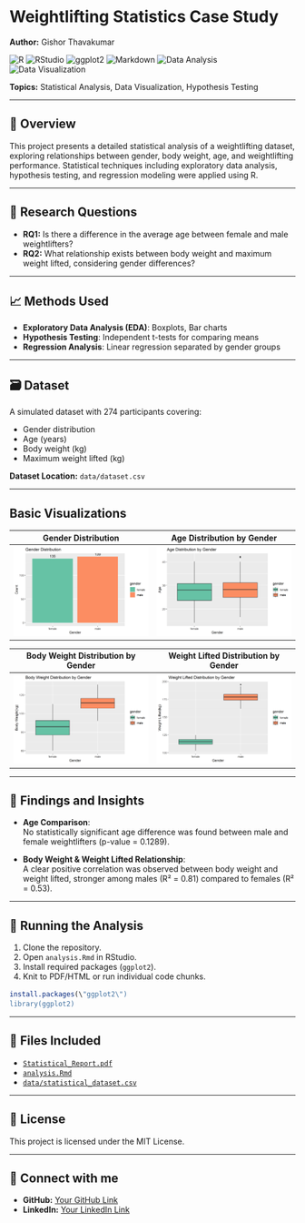 # Weightlifting Statistics Case Study

**Author:** Gishor Thavakumar  

![R](https://img.shields.io/badge/R-276DC3?style=for-the-badge&logo=r&logoColor=white)
![RStudio](https://img.shields.io/badge/RStudio-75AADB?style=for-the-badge&logo=rstudio&logoColor=white)
![ggplot2](https://img.shields.io/badge/ggplot2-4CA4F7?style=for-the-badge&logo=r&logoColor=white)
![Markdown](https://img.shields.io/badge/Markdown-000000?style=for-the-badge&logo=markdown&logoColor=white)
![Data Analysis](https://img.shields.io/badge/Data%20Analysis-FFA500?style=for-the-badge&logo=googleanalytics&logoColor=white)
![Data Visualization](https://img.shields.io/badge/Data%20Visualization-FF69B4?style=for-the-badge&logo=plotly&logoColor=white)

**Topics:** Statistical Analysis, Data Visualization, Hypothesis Testing  

---

## 🚩 Overview

This project presents a detailed statistical analysis of a weightlifting dataset, exploring relationships between gender, body weight, age, and weightlifting performance. Statistical techniques including exploratory data analysis, hypothesis testing, and regression modeling were applied using R.

---

## 🎯 Research Questions

- **RQ1:** Is there a difference in the average age between female and male weightlifters?
- **RQ2:** What relationship exists between body weight and maximum weight lifted, considering gender differences?

---

## 📈 Methods Used

- **Exploratory Data Analysis (EDA)**: Boxplots, Bar charts
- **Hypothesis Testing**: Independent t-tests for comparing means
- **Regression Analysis**: Linear regression separated by gender groups

---

## 🗃️ Dataset

A simulated dataset with 274 participants covering:
- Gender distribution
- Age (years)
- Body weight (kg)
- Maximum weight lifted (kg)

**Dataset Location:** `data/dataset.csv`

---

## Basic Visualizations

| Gender Distribution | Age Distribution by Gender |
|---------------------|----------------------------|
| <img src="visualizations/gender_distribution.png" width="350"/> | <img src="visualizations/age_distribution.png" width="350"/> |

| Body Weight Distribution by Gender | Weight Lifted Distribution by Gender |
|------------------------------------|--------------------------------------|
| <img src="visualizations/bodyweight_distribution.png" width="350"/> | <img src="visualizations/weightlifted_distribution.png" width="350"/> |

---

## 📌 Findings and Insights

- **Age Comparison**:  
  No statistically significant age difference was found between male and female weightlifters (p-value = 0.1289).

- **Body Weight & Weight Lifted Relationship**:  
  A clear positive correlation was observed between body weight and weight lifted, stronger among males (R² = 0.81) compared to females (R² = 0.53).

---

## 🚀 Running the Analysis

1. Clone the repository.
2. Open `analysis.Rmd` in RStudio.
3. Install required packages (`ggplot2`).
4. Knit to PDF/HTML or run individual code chunks.

```R
install.packages(\"ggplot2\")
library(ggplot2)
```
---
## 🔖 Files Included

* [`Statistical_Report.pdf`](Statistical_Report.pdf)
* [`analysis.Rmd`](analysis.Rmd)
* [`data/statistical_dataset.csv`](data/dataset.csv)

---

## 📌 License

This project is licensed under the MIT License.

---

## 🤝 Connect with me

* **GitHub:** [Your GitHub Link](https://github.com/your-profile)
* **LinkedIn:** [Your LinkedIn Link](https://linkedin.com/in/your-profile)

